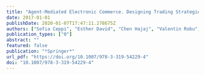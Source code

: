 ```yaml
---
title: "Agent-Mediated Electronic Commerce. Designing Trading Strategies and Mechanisms for Electronic Markets - AMEC/TADA 2015, Istanbul, Turkey, May 4, 2015, and AMEC/TADA 2016, New York, NY, USA, July 10, 2016, Revised Selected Papers"
date: 2017-01-01
publishDate: 2020-01-07T17:47:11.278675Z
authors: ["Sofia Ceppi", "Esther David", "Chen Hajaj", "Valentin Robu", "Ioannis A. Vetsikas"]
publication_types: ["0"]
abstract: ""
featured: false
publication: "*Springer*"
url_pdf: "https://doi.org/10.1007/978-3-319-54229-4"
doi: "10.1007/978-3-319-54229-4"
---
```


